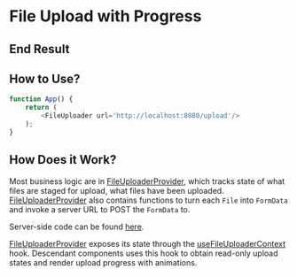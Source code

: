 # File Upload with Progress

## End Result



## How to Use?

```js
function App() {
    return (
        <FileUploader url='http://localhost:8080/upload'/>
    );
}
```

## How Does it Work?

Most business logic are in [FileUploaderProvider](src/FileUploader/FileUploaderProvider.tsx), which tracks
state of what files are staged for upload, what files have been uploaded. [FileUploaderProvider](src/FileUploader/FileUploaderProvider.tsx) also
contains functions to turn each `File` into `FormData` and invoke a server URL to POST the `FormData` to.

Server-side code can be found [here](https://github.com/erfangc/upload-with-progress-server).

[FileUploaderProvider](src/FileUploader/FileUploaderProvider.tsx) exposes its state through the [useFileUploaderContext](src/FileUploader/hooks/useFileUploaderContext.ts)
hook. Descendant components uses this hook to obtain read-only upload states and render upload progress with animations.